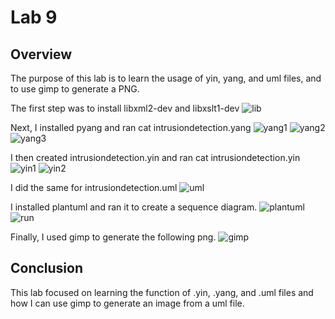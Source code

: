 # Lab 9
## Overview
The purpose of this lab is to learn the usage of yin, yang, and uml files, and to use gimp to generate a PNG.

The first step was to install libxml2-dev and libxslt1-dev
![lib](https://github.com/VictorAfonso1208/CPE-322/blob/main/Labs/Lab9/Lab9%20Images/install.png)

Next, I installed pyang and ran cat intrusiondetection.yang
![yang1](https://github.com/VictorAfonso1208/CPE-322/blob/main/Labs/Lab9/Lab9%20Images/cat%20intrusion%201.png)
![yang2](https://github.com/VictorAfonso1208/CPE-322/blob/main/Labs/Lab9/Lab9%20Images/cat%20intrusion%202.png)
![yang3](https://github.com/VictorAfonso1208/CPE-322/blob/main/Labs/Lab9/Lab9%20Images/cat%20intrusion%203.png)

I then created intrusiondetection.yin and ran cat intrusiondetection.yin
![yin1](https://github.com/VictorAfonso1208/CPE-322/blob/main/Labs/Lab9/Lab9%20Images/cat%20yin1.png)
![yin2](https://github.com/VictorAfonso1208/CPE-322/blob/main/Labs/Lab9/Lab9%20Images/cat%20yin2.png)

I did the same for intrusiondetection.uml
![uml](https://github.com/VictorAfonso1208/CPE-322/blob/main/Labs/Lab9/Lab9%20Images/uml.png)

I installed plantuml and ran it to create a sequence diagram.
![plantuml](https://github.com/VictorAfonso1208/CPE-322/blob/main/Labs/Lab9/Lab9%20Images/plantuml.png)
![run](https://github.com/VictorAfonso1208/CPE-322/blob/main/Labs/Lab9/Lab9%20Images/plantuml%20run.png)

Finally, I used gimp to generate the following png.
![gimp](https://github.com/VictorAfonso1208/CPE-322/blob/main/Labs/Lab9/Lab9%20Images/generation.png)

## Conclusion
This lab focused on learning the function of .yin, .yang, and .uml files and how I can use gimp to generate an image from a uml file.
